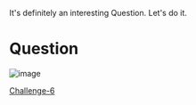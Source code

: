 
It's definitely an interesting Question. Let's do it.

# Question #

![image](https://github.com/Riddhiman2005/Cryptopals-Crypto-Challenges/assets/130882317/8bad02bf-49c8-4ad9-8ede-f6126d7eca2b)


[Challenge-6](https://cryptopals.com/sets/1/challenges/6)
